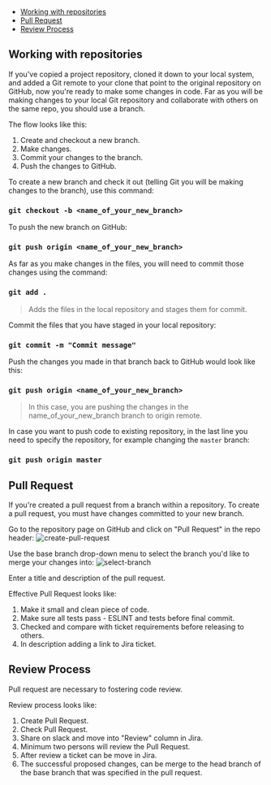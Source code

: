 * [Working with repositories](#working-with-repositories)
* [Pull Request](#pull-request)
* [Review Process](#review-process)

## Working with repositories
If you've copied a project repository, cloned it down to your local system, and added a Git remote to your clone that point to the original repository on GitHub, now you're ready to make some changes in code. Far as you will be making changes to your local Git repository and collaborate with others on the same repo, you should use a branch.

The flow looks like this:
1. Create and checkout a new branch.
2. Make changes.
3. Commit your changes to the branch.
4. Push the changes to GitHub.

To create a new branch and check it out (telling Git you will be making changes to the branch), use this command:
### `git checkout -b <name_of_your_new_branch>`

To push the new branch on GitHub:
### `git push origin <name_of_your_new_branch>`

As far as you make changes in the files, you will need to commit those changes using the command:
### `git add .`
>Adds the files in the local repository and stages them for commit.

Commit the files that you have staged in your local repository:
### `git commit -m "Commit message"`

Push the changes you made in that branch back to GitHub would look like this:
### `git push origin <name_of_your_new_branch>`
>In this case, you are pushing the changes in the name_of_your_new_branch branch to origin remote.

In case you want to push code to existing repository, in the last line you need to specify the repository, for example changing the `master` branch:
### `git push origin master`

## Pull Request
If you're created a pull request from a branch within a repository. To create a pull request, you must have changes committed to your new branch.

Go to the repository page on GitHub and click on "Pull Request" in the repo header:
![create-pull-request](https://i.gyazo.com/2d81bc4f355f47f375e33174fb9339c3.png)

Use the base branch drop-down menu to select the branch you'd like to merge your changes into:
![select-branch](https://i.gyazo.com/9e44805dcb50ba138c7d655c17ae8ee9.png)

Enter a title and description of the pull request.

Effective Pull Request looks like:
1. Make it small and clean piece of code.
2. Make sure all tests pass - ESLINT and tests before final commit.
3. Checked and compare with ticket requirements before releasing to others.
4. In description adding a link to Jira ticket.

## Review Process
Pull request are necessary to fostering code review.

Review process looks like:
1. Create Pull Request.
2. Check Pull Request.
3. Share on slack and move into "Review" column in Jira.
4. Minimum two persons will review the Pull Request.
5. After review a ticket can be move in Jira.
6. The successful proposed changes, can be merge to the head branch of the base branch that was specified in the pull request.

